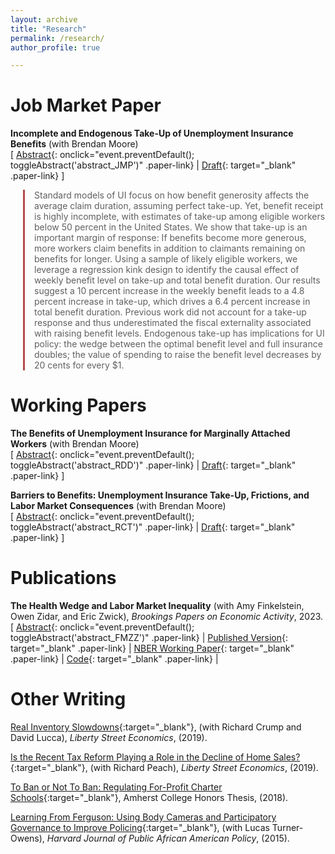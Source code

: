 ```yaml
---
layout: archive
title: "Research"
permalink: /research/
author_profile: true

---
```

# Job Market Paper

**Incomplete and Endogenous Take-Up of Unemployment Insurance Benefits** (with Brendan Moore) <br>
[ [Abstract](#){: onclick="event.preventDefault(); toggleAbstract('abstract_JMP')" .paper-link} | [Draft](https://arxiv.org/pdf/2301.00001.pdf){: target="\_blank" .paper-link} ]
<div id="abstract_JMP">
<blockquote style="margin-left: 20px; padding-left: 15px; border-left: 3px solid rgb(181, 74, 74);">
Standard models of UI focus on how benefit generosity affects the average claim duration, assuming perfect take-up. Yet, benefit receipt is highly incomplete, with estimates of take-up among eligible workers below 50 percent in the United States. We show that take-up is an important margin of response: If benefits become more generous, more workers claim benefits in addition to claimants remaining on benefits for longer. Using a sample of likely eligible workers, we leverage a regression kink design to identify the causal effect of weekly benefit level on take-up and total benefit duration. Our results suggest a 10 percent increase in the weekly benefit leads to a 4.8 percent increase in take-up, which drives a 6.4 percent increase in total benefit duration. Previous work did not account for a take-up response and thus underestimated the fiscal externality associated with raising benefit levels. Endogenous take-up has implications for UI policy: the wedge between the optimal benefit level and full insurance doubles; the value of spending to raise the benefit level decreases by 20 cents for every $1.
</blockquote>
</div>


# Working Papers

**The Benefits of Unemployment Insurance for Marginally Attached Workers** (with Brendan Moore) <br>
[ [Abstract](#){: onclick="event.preventDefault(); toggleAbstract('abstract_RDD')" .paper-link} | [Draft](https://arxiv.org/pdf/2301.00001.pdf){: target="\_blank" .paper-link} ]
<div id="abstract_RDD" class="abstract hidden">
<blockquote style="margin-left: 20px; padding-left: 15px; border-left: 3px solid rgb(181, 74, 74);">
Existing research documents that more generous unemployment insurance (UI) delays job finding with limited effects on job quality. This paper exploits the eligibility threshold to examine how UI receipt impacts job search for lower-income workers. Using employer-employee matched data from Washington State and a fuzzy regression discontinuity design, we find that UI receipt minimally delays re-employment but substantially improves labor market outcomes. UI increases cumulative hours worked by approximately 15 full-time weeks and earnings by \$14,000 in the two years following job loss, representing 37 percent and 50 percent increases, respectively. These gains are driven by improved job quality, as recipients experience longer tenure and higher wages with their next employer. Effects are larger for workers living near public employment offices, suggesting that access to re-employment services enhances search productivity. Expanding UI access by lowering the eligibility threshold is much more cost-effective than raising benefit levels or extending potential duration, as workers benefit from more stable, higher-paying re-employment that partially offsets its cost.
</blockquote>
</div>

**Barriers to Benefits: Unemployment Insurance Take-Up, Frictions, and Labor Market Consequences** (with Brendan Moore) <br>
[ [Abstract](#){: onclick="event.preventDefault(); toggleAbstract('abstract_RCT')" .paper-link} | [Draft](https://arxiv.org/pdf/2301.00001.pdf){: target="\_blank" .paper-link} ]
<div id="abstract_RCT" class="abstract hidden">
<blockquote style="margin-left: 20px; padding-left: 15px; border-left: 3px solid rgb(173, 99, 99);">
Unemployment Insurance (UI) provides income support during job loss, yet take-up remains puzzlingly low, with only about half of eligible unemployed workers in the U.S. claiming benefits. We implement a large-scale field experiment among 50,000 recently unemployed, non-UI claiming workers in Washington State to study the causes and labor supply implications of incomplete take-up. The feature of the data that allows us to distinguish between misperception of eligibility and hassle costs is the effect of treatment on the UI rejection rate of those induced to apply. We experimentally vary whether letters include a destigmatizing message. Informational letters increased UI applications by 1.5 percentage points (80% relative to control), with effects concentrated among low-wage workers. We attribute the effect of generic informational letters on take-up to reduced hassle costs rather than improved eligibility perceptions. Destigmatizing letters induced more applications only from high-wage job seekers. Despite higher take-up, we can rule out negative effects of UI receipt on job search duration. These findings suggest that disproportionately low-wage workers were induced to apply because of reduced hassle costs but did not distort their search behavior while on UI.
</blockquote>
</div>


# Publications

**The Health Wedge and Labor Market Inequality** (with Amy Finkelstein, Owen Zidar, and Eric Zwick), _Brookings Papers on Economic Activity_, 2023. <br>
[ [Abstract](#){: onclick="event.preventDefault(); toggleAbstract('abstract_FMZZ')" .paper-link} | [Published Version](https://arxiv.org/pdf/2301.00001.pdf){: target="\_blank" .paper-link} | [NBER Working Paper](https://arxiv.org/pdf/2301.00001.pdf){: target="\_blank" .paper-link} | [Code](https://arxiv.org/pdf/2301.00001.pdf){: target="\_blank" .paper-link} |
<div id="abstract_FMZZ" class="abstract hidden">
<blockquote style="margin-left: 20px; padding-left: 15px; border-left: 3px solid rgb(238, 99, 99);">
Over half of the U.S. population receives health insurance through an employer, with employer premium contributions creating a flat “head tax” per worker, independent of their earnings. This paper develops and calibrates a stylized model of the labor market to explore how this uniquely American approach to financing health insurance contributes to labor market inequality. We consider a partial-equilibrium counterfactual in which employer-provided health insurance is instead financed by a statutory payroll tax on firms. We find that, under this counterfactual financing, in 2019 the college wage premium would have been 11 percent lower, non-college annual earnings would have been $1,700 (3 percent) higher, and non-college employment would have been nearly 500,000 higher. These calibrated labor market effects of switching from head-tax to payroll-tax financing are in the same ballpark as estimates of the impact of other leading drivers of labor market inequality, including changes in outsourcing, robot adoption, rising trade, unionization, and the real minimum wage. We also consider a separate partial-equilibrium counterfactual in which the current head-tax financing is maintained, but 2019 U.S. health care spending as a share of GDP is reduced to the Canadian share; here, we estimate that the 2019 college wage premium would have been 5 percent lower and non-college annual earnings would have been 5 percent higher. These findings suggest that health care costs and the financing of health insurance warrant greater attention in both public policy and research on U.S. labor market inequality.
</blockquote>
</div>


# Other Writing

[Real Inventory Slowdowns](https://libertystreeteconomics.newyorkfed.org/2019/11/real-inventory-slowdowns.html){:target="\_blank"}, (with Richard Crump and David Lucca), _Liberty Street Economics_, (2019).

[Is the Recent Tax Reform Playing a Role in the Decline of Home Sales?](https://libertystreeteconomics.newyorkfed.org/2019/04/is-the-recent-tax-reform-playing-a-role-in-the-decline-of-home-sales.html){:target="\_blank"}, (with Richard Peach), _Liberty Street Economics_, (2019).

[To Ban or Not To Ban: Regulating For-Profit Charter Schools](https://www.amherst.edu/system/files/media/Casey%2520McQuillan%2520Thesis.pdf){:target="\_blank"}, Amherst College Honors Thesis,
(2018).

[Learning From Ferguson: Using Body Cameras and Participatory Governance to Improve Policing](https://studentreview.hks.harvard.edu/learning-from-ferguson-using-body-cameras-and-participatory-governance-to-improve-policing/){:target="\_blank"}, (with Lucas Turner-Owens), _Harvard Journal of Public African American Policy_, (2015).



<style>
.hidden { display: none; }

.paper-link {
  text-decoration: none;
  font-weight: normal;
}

</style>

<script>
function toggleAbstract(id) {
  var abstract = document.getElementById(id);
  abstract.classList.toggle("hidden");
}
</script>